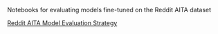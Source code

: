 Notebooks for evaluating models fine-tuned on the Reddit AITA dataset

[Reddit AITA Model Evaluation Strategy](https://docs.google.com/drawings/d/1SmfmLbeVIihHEFUwciW20Ah1lAGGPkUP8h2X_h7ds9I/edit?usp=sharing)